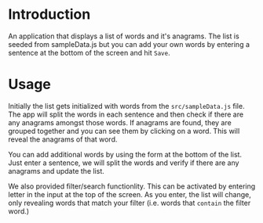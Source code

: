 # Introduction
An application that displays a list of words and it's anagrams.  The list is seeded from sampleData.js but you can add your own words by entering a sentence at the bottom of the screen and hit ```Save```.

# Usage
Initially the list gets initialized with words from the ```src/sampleData.js``` file.  The app will split the words in each sentence and then check if there are any anagrams amongst those words.  If anagrams are found, they are grouped together and you can see them by clicking on a word.  This will reveal the anagrams of that word.

You can add additional words by using the form at the bottom of the list.  Just enter a sentence, we will split the words and verify if there are any anagrams and update the list.

We also provided filter/search functionlity.  This can be activated by entering letter in the input at the top of the screen.  As you enter, the list will change, only revealing words that match your filter (i.e. words that ```contain``` the filter word.) 

